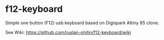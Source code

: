 # f12-keyboard
Simple one button (F12) usb keyboard based on Digispark Attiny 85 clone.

See Wiki: https://github.com/ruslan-ohitin/f12-keyboard/wiki
